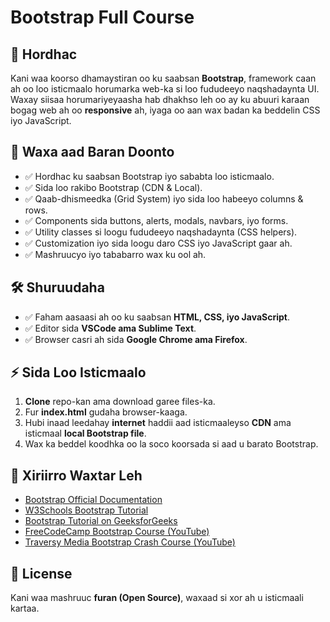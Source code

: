 # Bootstrap Full Course  

## 📌 Hordhac  
Kani waa koorso dhamaystiran oo ku saabsan **Bootstrap**, framework caan ah oo loo isticmaalo horumarka web-ka si loo fududeeyo naqshadaynta UI. Waxay siisaa horumariyeyaasha hab dhakhso leh oo ay ku abuuri karaan bogag web ah oo **responsive** ah, iyaga oo aan wax badan ka beddelin CSS iyo JavaScript.  

## 📖 Waxa aad Baran Doonto  
- ✅ Hordhac ku saabsan Bootstrap iyo sababta loo isticmaalo.  
- ✅ Sida loo rakibo Bootstrap (CDN & Local).  
- ✅ Qaab-dhismeedka (Grid System) iyo sida loo habeeyo columns & rows.  
- ✅ Components sida buttons, alerts, modals, navbars, iyo forms.  
- ✅ Utility classes si loogu fududeeyo naqshadaynta (CSS helpers).  
- ✅ Customization iyo sida loogu daro CSS iyo JavaScript gaar ah.  
- ✅ Mashruucyo iyo tababarro wax ku ool ah.  

## 🛠 Shuruudaha  
- ✅ Faham aasaasi ah oo ku saabsan **HTML, CSS, iyo JavaScript**.  
- ✅ Editor sida **VSCode ama Sublime Text**.  
- ✅ Browser casri ah sida **Google Chrome ama Firefox**.  

## ⚡ Sida Loo Isticmaalo  
1. **Clone** repo-kan ama download garee files-ka.  
2. Fur **index.html** gudaha browser-kaaga.  
3. Hubi inaad leedahay **internet** haddii aad isticmaaleyso **CDN** ama isticmaal **local Bootstrap file**.  
4. Wax ka beddel koodhka oo la soco koorsada si aad u barato Bootstrap.  

## 🔗 Xiriirro Waxtar Leh  
- [Bootstrap Official Documentation](https://getbootstrap.com/)  
- [W3Schools Bootstrap Tutorial](https://www.w3schools.com/bootstrap5/)  
- [Bootstrap Tutorial on GeeksforGeeks](https://www.geeksforgeeks.org/bootstrap-tutorials/)  
- [FreeCodeCamp Bootstrap Course (YouTube)](https://www.youtube.com/watch?v=-qfEOE4vtxE)  
- [Traversy Media Bootstrap Crash Course (YouTube)](https://www.youtube.com/watch?v=5GcQtLDGXy8)  

## 📜 License  
Kani waa mashruuc **furan (Open Source)**, waxaad si xor ah u isticmaali kartaa.  


